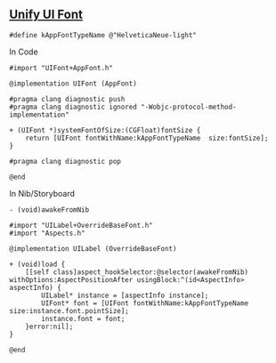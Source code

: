 ## [Unify UI Font](http://blog.smilexiaofeng.com/blog/2015/11/26/ios-modify-all-font-type-in-app/)

    #define kAppFontTypeName @"HelveticaNeue-light"

In Code

    #import "UIFont+AppFont.h"
    
    @implementation UIFont (AppFont)
    
    #pragma clang diagnostic push
    #pragma clang diagnostic ignored "-Wobjc-protocol-method-implementation"
    
    + (UIFont *)systemFontOfSize:(CGFloat)fontSize {
        return [UIFont fontWithName:kAppFontTypeName  size:fontSize];
    }
    
    #pragma clang diagnostic pop
    
    @end
    

In Nib/Storyboard

    - (void)awakeFromNib

    #import "UILabel+OverrideBaseFont.h"
    #import "Aspects.h"

    @implementation UILabel (OverrideBaseFont)

    + (void)load {
        [[self class]aspect_hookSelector:@selector(awakeFromNib) withOptions:AspectPositionAfter usingBlock:^(id<AspectInfo> aspectInfo) {
            UILabel* instance = [aspectInfo instance];
            UIFont* font = [UIFont fontWithName:kAppFontTypeName size:instance.font.pointSize];
            instance.font = font;
        }error:nil];
    }
    
    @end